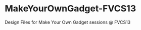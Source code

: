 MakeYourOwnGadget-FVCS13
========================

Design Files for Make Your Own Gadget sessions @ FVCS13